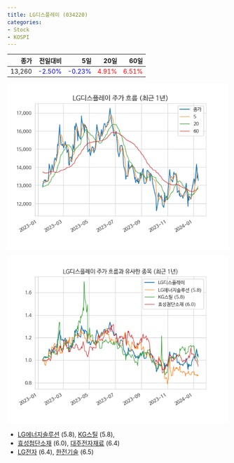```yaml
---
title: LG디스플레이 (034220)
categories:
- Stock
- KOSPI
---
```


|종가|전일대비|5일|20일|60일|
|---:|-------:|--:|---:|---:|
|13,260|<span style="color: blue">-2.50%</span>|<span style="color: blue">-0.23%</span>|<span style="color: red">4.91%</span>|<span style="color: red">6.51%</span>|


<!-- more -->

![034220](/assets/images/stock/034220.png)

![034220](/assets/images/stock/034220_sim.png)

- [LG에너지솔루션](/373220/) (5.8), [KG스틸](/016380/) (5.8),
- [효성첨단소재](/298050/) (6.0), [대주전자재료](/078600/) (6.4)
- [LG전자](/066570/) (6.4), [한전기술](/052690/) (6.5)